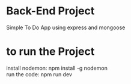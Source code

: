 # Back-End Project
Simple To Do App using express and mongoose

# to run the Project 
install nodemon: npm install -g nodemon  
run the code: npm run dev  

